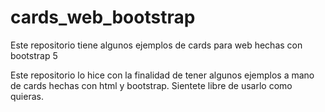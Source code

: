 # cards_web_bootstrap
Este repositorio tiene algunos ejemplos de cards para web hechas con bootstrap 5

Este repositorio lo hice con la finalidad de tener algunos ejemplos a mano de cards hechas con html y bootstrap. Sientete libre de usarlo como quieras.
